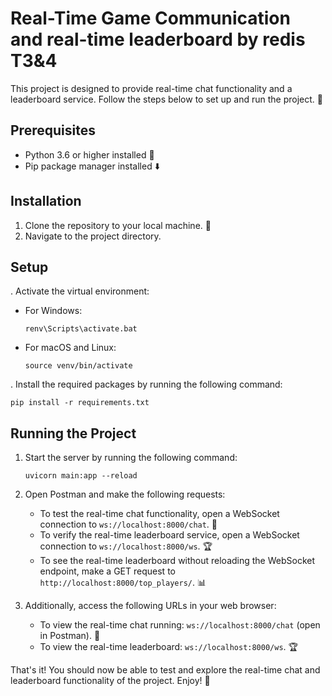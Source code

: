 # Real-Time Game Communication and real-time leaderboard by redis T3&4

This project is designed to provide real-time chat functionality and a leaderboard service. Follow the steps below to set up and run the project. 🚀

## Prerequisites

- Python 3.6 or higher installed 🐍
- Pip package manager installed ⬇️

## Installation

1. Clone the repository to your local machine. 📂
2. Navigate to the project directory.

## Setup



. Activate the virtual environment:

   - For Windows:

     ```
     renv\Scripts\activate.bat
     ```

   - For macOS and Linux:

     ```
     source venv/bin/activate
     ```

. Install the required packages by running the following command:

   ```
   pip install -r requirements.txt
   ```

## Running the Project

1. Start the server by running the following command:

   ```
   uvicorn main:app --reload
   ```

2. Open Postman and make the following requests:

   - To test the real-time chat functionality, open a WebSocket connection to `ws://localhost:8000/chat`. 💬
   - To verify the real-time leaderboard service, open a WebSocket connection to `ws://localhost:8000/ws`. 🏆
   - To see the real-time leaderboard without reloading the WebSocket endpoint, make a GET request to `http://localhost:8000/top_players/`. 📊

3. Additionally, access the following URLs in your web browser:

   - To view the real-time chat running: `ws://localhost:8000/chat` (open in Postman). 💬
   - To view the real-time leaderboard: `ws://localhost:8000/ws`. 🏆

That's it! You should now be able to test and explore the real-time chat and leaderboard functionality of the project. Enjoy! 🎉

